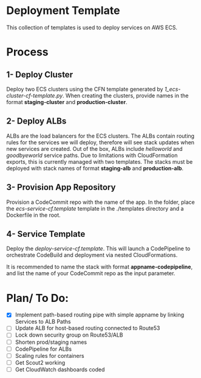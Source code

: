 # Deployment Template
This collection of templates is used to deploy services on AWS ECS.

# Process

## 1- Deploy Cluster
Deploy two ECS clusters using the CFN template generated by *1_ecs-cluster-cf-template.py*.
When creating the clusters, provide names in the format **staging-cluster** and **production-cluster**.

## 2- Deploy ALBs
ALBs are the load balancers for the ECS clusters. The ALBs contain routing rules for the services we will deploy, therefore will see stack updates when new services are created. Out of the box, ALBs include *helloworld* and *goodbyeworld* service paths. Due to limitations with CloudFormation exports, this is currently managed with two templates.
The stacks must be deployed with stack names of format **staging-alb** and **production-alb**.

## 3- Provision App Repository
Provision a CodeCommit repo with the name of the app. In the folder, place the *ecs-service-cf.template* template in the ./templates directory and a Dockerfile in the root.

## 4- Service Template
Deploy the *deploy-service-cf.template*. This will launch a CodePipeline to orchestrate CodeBuild and deployment via nested CloudFormations.

It is recommended to name the stack with format **appname-codepipeline**, and list the name of your CodeCommit repo as the input parameter.



# Plan/ To Do:

- [x] Implement path-based routing pipe with simple appname by linking Services to ALB Paths
- [ ] Update ALB for host-based routing connected to Route53
- [ ] Lock down security group on Route53/ALB
- [ ] Shorten prod/staging names
- [ ] CodePipeline for ALBs
- [ ] Scaling rules for containers
- [ ] Get Scout2 working
- [ ] Get CloudWatch dashboards coded
